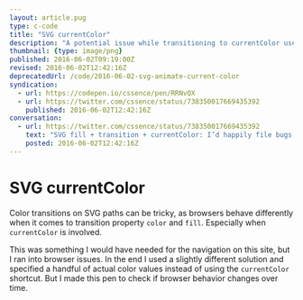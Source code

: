 ```yaml
---
layout: article.pug
type: c-code
title: "SVG currentColor"
description: "A potential issue while transitioning to currentColor used in SVG fill."
thumbnail: {type: image/png}
published: 2016-06-02T09:19:00Z
revised: 2016-06-02T12:42:16Z
deprecatedUrl: /code/2016-06-02-svg-animate-current-color
syndication:
  - url: https://codepen.io/cssence/pen/RRNvQX
  - url: https://twitter.com/cssence/status/738350017669435392
    published: 2016-06-02T12:42:16Z
conversation:
  - url: https://twitter.com/cssence/status/738350017669435392
    text: "SVG fill + transition + currentColor: I’d happily file bugs, but which browser gets it right?<br>[codepen.io/cssence/pen/RRNvQX](https://codepen.io/cssence/pen/RRNvQX)<br>cc [@LeaVerou](https://twitter.com/LeaVerou)"
    posted: 2016-06-02T12:42:16Z
---
```


# SVG currentColor

Color transitions on SVG paths can be tricky, as browsers behave differently when it comes to transition property `color` and `fill`. Especially when `currentColor` is involved.

This was something I would have needed for the navigation on this site, but I ran into browser issues. In the end I used a slightly different solution and specified a handful of actual color values instead of using the `currentColor` shortcut. But I made this pen to check if browser behavior changes over time.
